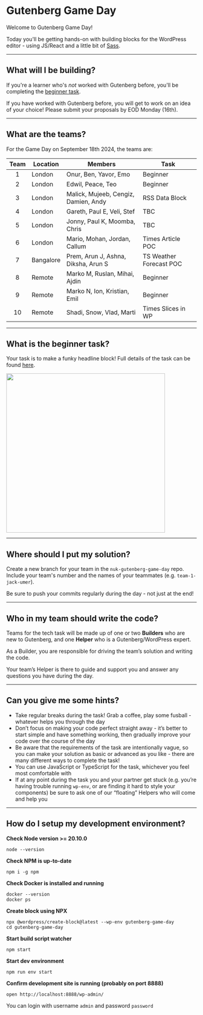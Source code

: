 # Gutenberg Game Day

Welcome to Gutenberg Game Day!

Today you'll be getting hands-on with building blocks for the WordPress editor - using JS/React and a little bit of [Sass](https://sass-lang.com/).

---

## What will I be building?

If you're a learner who's _not_ worked with Gutenberg before, you'll be completing the [beginner task](#what-is-the-beginner-task).

If you have worked with Gutenberg before, you will get to work on an idea of your choice! Please submit your proposals by EOD Monday (16th).

---

## What are the teams?

For the Game Day on September 18th 2024, the teams are:

| Team | Location  | Members                              | Task                      |
|:----:| --------- | ------------------------------------ | ------------------------- |
| 1    | London    | Onur, Ben, Yavor, Emo                | Beginner                  |
| 2    | London    | Edwil, Peace, Teo                    | Beginner                  |
| 3    | London    | Malick, Mujeeb, Cengiz, Damien, Andy | RSS Data Block            |
| 4    | London    | Gareth, Paul E, Veli, Stef           | TBC                       |
| 5    | London    | Jonny, Paul K, Moomba, Chris         | TBC                       |
| 6    | London    | Mario, Mohan, Jordan, Callum         | Times Article POC         |
| 7    | Bangalore | Prem, Arun J, Ashna, Diksha, Arun S  | TS Weather Forecast POC   |
| 8    | Remote    | Marko M, Ruslan, Mihai, Ajdin        | Beginner                  |
| 9    | Remote    | Marko N, Ion, Kristian, Emil         | Beginner                  |
| 10   | Remote    | Shadi, Snow, Vlad, Marti             | Times Slices in WP        |

---

## What is the beginner task?

Your task is to make a funky headline block! Full details of the task can be found [here](./TASK.md).

<img src="assets/funky-headline.png " width="420" >

---

## Where should I put my solution?

Create a new branch for your team in the `nuk-gutenberg-game-day` repo. Include your team's number and the names of your teammates (e.g. `team-1-jack-umer`).

Be sure to push your commits regularly during the day - not just at the end!

---

## Who in my team should write the code?

Teams for the tech task will be made up of one or two **Builders** who are new to Gutenberg, and one **Helper** who is a Gutenberg/WordPress expert.

As a Builder, you are responsible for driving the team’s solution and writing the code.

Your team’s Helper is there to guide and support you and answer any questions you have during the day.

---

## Can you give me some hints?

- Take regular breaks during the task! Grab a coffee, play some fusball - whatever helps you through the day
- Don’t focus on making your code perfect straight away - it’s better to start simple and have something working, then gradually improve your code over the course of the day
- Be aware that the requirements of the task are intentionally vague, so you can make your solution as basic or advanced as you like - there are many different ways to complete the task!
- You can use JavaScript or TypeScript for the task, whichever you feel most comfortable with
- If at any point during the task you and your partner get stuck (e.g. you’re having trouble running `wp-env`, or are finding it hard to style your components) be sure to ask one of our “floating” Helpers who will come and help you

---

## How do I setup my development environment?

**Check Node version >= 20.10.0**
```
node --version
```

**Check NPM is up-to-date**
```
npm i -g npm
```

**Check Docker is installed and running**
```
docker --version
docker ps
```

**Create block using NPX**
```
npx @wordpress/create-block@latest --wp-env gutenberg-game-day
cd gutenberg-game-day
```

**Start build script watcher**
```
npm start
```

**Start dev environment**
```
npm run env start
```

**Confirm development site is running (probably on port 8888)**
```
open http://localhost:8888/wp-admin/
```
You can login with username `admin` and password `password`
